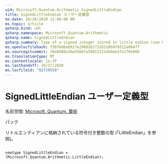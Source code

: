 ```yaml
---
uid: Microsoft.Quantum.Arithmetic.SignedLittleEndian
title: SignedLittleEndian ユーザー定義型
ms.date: 10/26/2020 12:00:00 AM
ms.topic: article
qsharp.kind: udt
qsharp.namespace: Microsoft.Quantum.Arithmetic
qsharp.name: SignedLittleEndian
qsharp.summary: Type of a signed integer stored in little endian (see LittleEndian).
ms.openlocfilehash: f3076d6e6927e29602b173263286079312a00477
ms.sourcegitcommit: 29e0d88a30e4166fa580132124b0eb57e1f0e986
ms.translationtype: MT
ms.contentlocale: ja-JP
ms.lasthandoff: 10/27/2020
ms.locfileid: "92719558"
---
```

# <a name="signedlittleendian-user-defined-type"></a>SignedLittleEndian ユーザー定義型

名前空間: [Microsoft. Quantum. 算術](xref:Microsoft.Quantum.Arithmetic)

パック [](https://nuget.org/packages/)


リトルエンディアンに格納されている符号付き整数の型 (「LittleEndian」を参照)。

```qsharp

newtype SignedLittleEndian = (Microsoft.Quantum.Arithmetic.LittleEndian);
```

